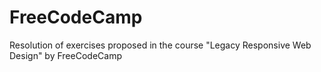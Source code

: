 # FreeCodeCamp
Resolution of exercises proposed in the course "Legacy Responsive Web Design" by FreeCodeCamp
